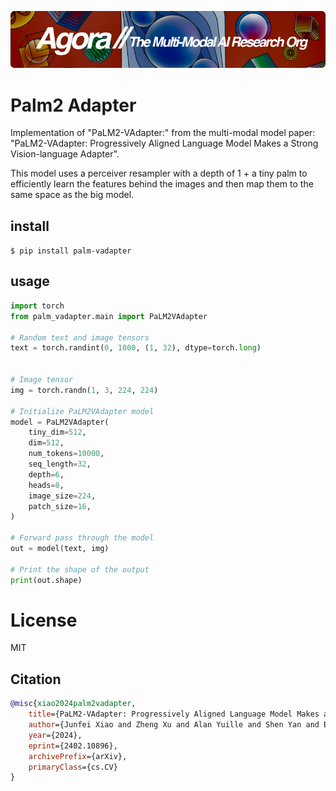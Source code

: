 [![Multi-Modality](agorabanner.png)](https://discord.gg/qUtxnK2NMf)

# Palm2 Adapter
Implementation of "PaLM2-VAdapter:" from the multi-modal model paper: "PaLM2-VAdapter: Progressively Aligned Language Model Makes a Strong Vision-language Adapter".

This model uses a perceiver resampler with a depth of 1 + a tiny palm to efficiently learn the features behind the images and then map them  to the same space as the big model.

## install
`$ pip install palm-vadapter`


## usage
```python
import torch
from palm_vadapter.main import PaLM2VAdapter

# Random text and image tensors
text = torch.randint(0, 1000, (1, 32), dtype=torch.long)


# Image tensor
img = torch.randn(1, 3, 224, 224)

# Initialize PaLM2VAdapter model
model = PaLM2VAdapter(
    tiny_dim=512,
    dim=512,
    num_tokens=10000,
    seq_length=32,
    depth=6,
    heads=8,
    image_size=224,
    patch_size=16,
)

# Forward pass through the model
out = model(text, img)

# Print the shape of the output
print(out.shape)
```


# License
MIT

## Citation
```bibtex
@misc{xiao2024palm2vadapter,
    title={PaLM2-VAdapter: Progressively Aligned Language Model Makes a Strong Vision-language Adapter}, 
    author={Junfei Xiao and Zheng Xu and Alan Yuille and Shen Yan and Boyu Wang},
    year={2024},
    eprint={2402.10896},
    archivePrefix={arXiv},
    primaryClass={cs.CV}
}
```